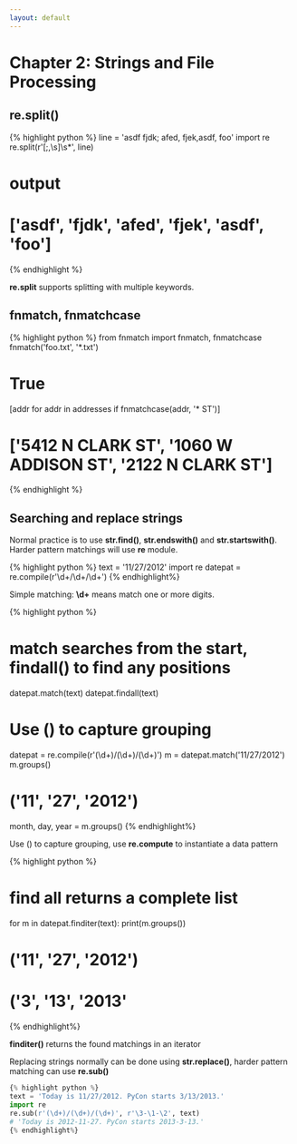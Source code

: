 ```yaml
---
layout: default
---
```


# Chapter 2: Strings and File Processing

## re.split()

{% highlight python %}
line = 'asdf fjdk; afed, fjek,asdf, foo'
import re
re.split(r'[;,\s]\s*', line)
# output
# ['asdf', 'fjdk', 'afed', 'fjek', 'asdf', 'foo']
{% endhighlight %}


**re.split** supports splitting with multiple keywords.

## fnmatch, fnmatchcase

<!-- ```Python -->
{% highlight python %}
from fnmatch import fnmatch, fnmatchcase
fnmatch('foo.txt', '*.txt')
# True
[addr for addr in addresses if fnmatchcase(addr, '* ST')]
# ['5412 N CLARK ST', '1060 W ADDISON ST', '2122 N CLARK ST']
{% endhighlight %}
<!-- ``` -->

## Searching and replace strings
Normal practice is to use **str.find()**, **str.endswith()** and **str.startswith()**.
Harder pattern matchings will use **re** module.

<!-- ```Python -->
{% highlight python %}
text = '11/27/2012'
import re
datepat = re.compile(r'\d+/\d+/\d+')
{% endhighlight%}
<!-- ``` -->
Simple matching: **\d+** means match one or more digits.

<!-- ```Python -->
{% highlight python %}
# match searches from the start, findall() to find any positions
datepat.match(text)
datepat.findall(text)

# Use () to capture grouping
datepat = re.compile(r'(\d+)/(\d+)/(\d+)')
m = datepat.match('11/27/2012')
m.groups()
# ('11', '27', '2012')
month, day, year = m.groups()
{% endhighlight%}
<!-- ``` -->
Use () to capture grouping, use **re.compute** to instantiate a data pattern

<!-- ```Python -->
{% highlight python %}
# find all returns a complete list
for m in datepat.finditer(text):
    print(m.groups())
# ('11', '27', '2012')
# ('3', '13', '2013'
{% endhighlight%}
<!-- ``` -->
**finditer()** returns the found matchings in an iterator

Replacing strings normally can be done using **str.replace()**, harder pattern
matching can use **re.sub()**
```Python
{% highlight python %}
text = 'Today is 11/27/2012. PyCon starts 3/13/2013.'
import re
re.sub(r'(\d+)/(\d+)/(\d+)', r'\3-\1-\2', text)
# 'Today is 2012-11-27. PyCon starts 2013-3-13.'
{% endhighlight%}
```
